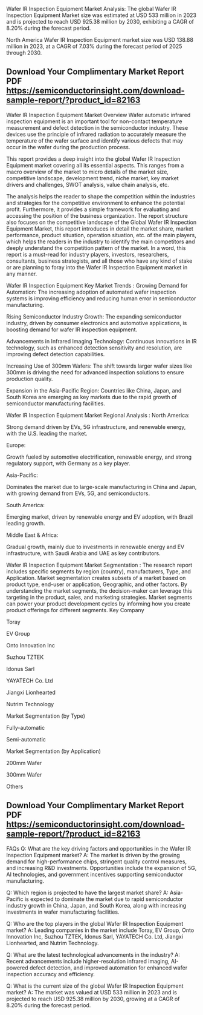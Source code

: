 Wafer IR Inspection Equipment Market Analysis:
The global Wafer IR Inspection Equipment Market size was estimated at USD 533 million in 2023 and is projected to reach USD 925.38 million by 2030, exhibiting a CAGR of 8.20% during the forecast period.

North America Wafer IR Inspection Equipment market size was USD 138.88 million in 2023, at a CAGR of 7.03% during the forecast period of 2025 through 2030.
## Download Your Complimentary Market  Report PDF https://semiconductorinsight.com/download-sample-report/?product_id=82163 
Wafer IR Inspection Equipment Market Overview
Wafer automatic infrared inspection equipment is an important tool for non-contact temperature measurement and defect detection in the semiconductor industry. These devices use the principle of infrared radiation to accurately measure the temperature of the wafer surface and identify various defects that may occur in the wafer during the production process.

This report provides a deep insight into the global Wafer IR Inspection Equipment market covering all its essential aspects. This ranges from a macro overview of the market to micro details of the market size, competitive landscape, development trend, niche market, key market drivers and challenges, SWOT analysis, value chain analysis, etc.

The analysis helps the reader to shape the competition within the industries and strategies for the competitive environment to enhance the potential profit. Furthermore, it provides a simple framework for evaluating and accessing the position of the business organization. The report structure also focuses on the competitive landscape of the Global Wafer IR Inspection Equipment Market, this report introduces in detail the market share, market performance, product situation, operation situation, etc. of the main players, which helps the readers in the industry to identify the main competitors and deeply understand the competition pattern of the market.
In a word, this report is a must-read for industry players, investors, researchers, consultants, business strategists, and all those who have any kind of stake or are planning to foray into the Wafer IR Inspection Equipment market in any manner.

Wafer IR Inspection Equipment Key Market Trends  :
Growing Demand for Automation: The increasing adoption of automated wafer inspection systems is improving efficiency and reducing human error in semiconductor manufacturing.

Rising Semiconductor Industry Growth: The expanding semiconductor industry, driven by consumer electronics and automotive applications, is boosting demand for wafer IR inspection equipment.

Advancements in Infrared Imaging Technology: Continuous innovations in IR technology, such as enhanced detection sensitivity and resolution, are improving defect detection capabilities.

Increasing Use of 300mm Wafers: The shift towards larger wafer sizes like 300mm is driving the need for advanced inspection solutions to ensure production quality.

Expansion in the Asia-Pacific Region: Countries like China, Japan, and South Korea are emerging as key markets due to the rapid growth of semiconductor manufacturing facilities.

Wafer IR Inspection Equipment Market Regional Analysis :
North America:

Strong demand driven by EVs, 5G infrastructure, and renewable energy, with the U.S. leading the market.

Europe:

Growth fueled by automotive electrification, renewable energy, and strong regulatory support, with Germany as a key player.

Asia-Pacific:

Dominates the market due to large-scale manufacturing in China and Japan, with growing demand from EVs, 5G, and semiconductors.

South America:

Emerging market, driven by renewable energy and EV adoption, with Brazil leading growth.

Middle East & Africa:

Gradual growth, mainly due to investments in renewable energy and EV infrastructure, with Saudi Arabia and UAE as key contributors.

Wafer IR Inspection Equipment Market Segmentation :
The research report includes specific segments by region (country), manufacturers, Type, and Application. Market segmentation creates subsets of a market based on product type, end-user or application, Geographic, and other factors. By understanding the market segments, the decision-maker can leverage this targeting in the product, sales, and marketing strategies. Market segments can power your product development cycles by informing how you create product offerings for different segments.
Key Company

Toray

EV Group

Onto Innovation Inc

Suzhou TZTEK

Idonus Sarl

YAYATECH Co. Ltd

Jiangxi Lionhearted

Nutrim Technology

Market Segmentation (by Type)

Fully-automatic

Semi-automatic

Market Segmentation (by Application)

200mm Wafer

300mm Wafer

Others
## Download Your Complimentary Market  Report PDF https://semiconductorinsight.com/download-sample-report/?product_id=82163 
FAQs
Q: What are the key driving factors and opportunities in the Wafer IR Inspection Equipment market?
A: The market is driven by the growing demand for high-performance chips, stringent quality control measures, and increasing R&D investments. Opportunities include the expansion of 5G, AI technologies, and government incentives supporting semiconductor manufacturing.


Q: Which region is projected to have the largest market share?
A: Asia-Pacific is expected to dominate the market due to rapid semiconductor industry growth in China, Japan, and South Korea, along with increasing investments in wafer manufacturing facilities.


Q: Who are the top players in the global Wafer IR Inspection Equipment market?
A: Leading companies in the market include Toray, EV Group, Onto Innovation Inc, Suzhou TZTEK, Idonus Sarl, YAYATECH Co. Ltd, Jiangxi Lionhearted, and Nutrim Technology.


Q: What are the latest technological advancements in the industry?
A: Recent advancements include higher-resolution infrared imaging, AI-powered defect detection, and improved automation for enhanced wafer inspection accuracy and efficiency.


Q: What is the current size of the global Wafer IR Inspection Equipment market?
A: The market was valued at USD 533 million in 2023 and is projected to reach USD 925.38 million by 2030, growing at a CAGR of 8.20% during the forecast period.

